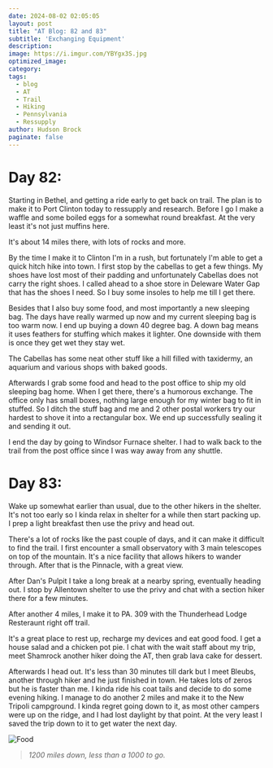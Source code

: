 ```yaml
---
date: 2024-08-02 02:05:05
layout: post
title: "AT Blog: 82 and 83"
subtitle: 'Exchanging Equipment'
description:
image: https://i.imgur.com/YBYgx3S.jpg
optimized_image: 
category:
tags:
  - blog
  - AT
  - Trail
  - Hiking
  - Pennsylvania
  - Ressupply
author: Hudson Brock
paginate: false
---
```


# Day 82:

Starting in Bethel, and getting a ride early to get back on trail. The plan is to make it to Port Clinton today to ressupply and research. Before I go I make a waffle and some boiled eggs for a somewhat round breakfast. At the very least it's not just muffins here.

It's about 14 miles there, with lots of rocks and more. 

By the time I make it to Clinton I'm in a rush, but fortunately I'm able to get a quick hitch hike into town. I first stop by the cabellas to get a few things. My shoes have lost most of their padding and unfortunately Cabellas does not carry the right shoes. I called ahead to a shoe store in Deleware Water Gap that has the shoes I need. So I buy some insoles to help me till I get there.

Besides that I also buy some food, and most importantly a new sleeping bag. The days have really warmed up now and my current sleeping bag is too warm now. I end up buying a down 40 degree bag. A down bag means it uses feathers for stuffing which makes it lighter. One downside with them is once they get wet they stay wet.

The Cabellas has some neat other stuff like a hill filled with taxidermy, an aquarium and various shops with baked goods.

Afterwards I grab some food and head to the post office to ship my old sleeping bag home. When I get there, there's a humorous exchange. The office only has small boxes, nothing large enough for my winter bag to fit in stuffed. So I ditch the stuff bag and me and 2 other postal workers try our hardest to shove it into a rectangular box. We end up successfully sealing it and sending it out.

I end the day by going to Windsor Furnace shelter. I had to walk back to the trail from the post office since I was way away from any shuttle.


# Day 83:

Wake up somewhat earlier than usual, due to the other hikers in the shelter. It's not too early so I kinda relax in shelter for a while then start packing up. I prep a light breakfast then use the privy and head out.

There's a lot of rocks like the past couple of days, and it can make it difficult to find the trail. I first encounter a small observatory with 3 main telescopes on top of the mountain. It's a nice facility that allows hikers to wander through. After that is the Pinnacle, with a great view.

After Dan's Pulpit I take a long break at a nearby spring, eventually heading out. I stop by Allentown shelter to use the privy and chat with a section hiker there for a few minutes.

After another 4 miles, I make it to PA. 309 with the Thunderhead Lodge Resteraunt right off trail.

It's a great place to rest up, recharge my devices and eat good food. I get a house salad and a chicken pot pie. I chat with the wait staff about my trip, meet Shamrock another hiker doing the AT, then grab lava cake for dessert.

Afterwards I head out. It's less than 30 minutes till dark but I meet Bleubs, another through hiker and he just finished in town. He takes lots of zeros but he is faster than me. I kinda ride his coat tails and decide to do some evening hiking. I manage to do another 2 miles and make it to the New Tripoli campground. I kinda regret going down to it, as most other campers were up on the ridge, and I had lost daylight by that point. At the very least I saved the trip down to it to get water the next day.



![Food](https://i.imgur.com/UwLcLU7.jpg "1200 miles down, less than a 1000 to go.")

>*1200 miles down, less than a 1000 to go.*